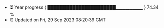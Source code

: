 - ⏳ Year progress { ██████████████████████▁▁▁▁▁▁▁▁ } 74.34 %
- ⏰ Updated on Fri, 29 Sep 2023 08:20:39 GMT

